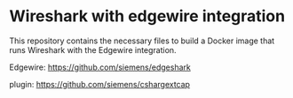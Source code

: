 # Wireshark with edgewire integration

This repository contains the necessary files to build a Docker image that runs Wireshark with the Edgewire integration.

Edgewire:
https://github.com/siemens/edgeshark

plugin:
https://github.com/siemens/cshargextcap
